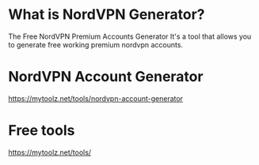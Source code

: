 # What is NordVPN Generator?
The Free NordVPN Premium Accounts Generator It's a tool that allows you to generate free working premium nordvpn accounts.

# NordVPN Account Generator
https://mytoolz.net/tools/nordvpn-account-generator

# Free tools
https://mytoolz.net/tools/

